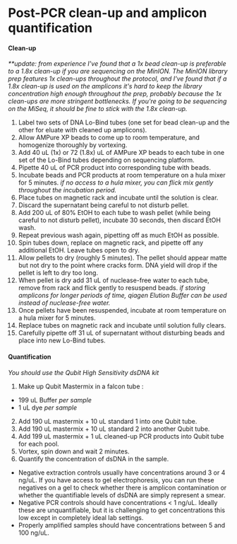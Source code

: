 # Post-PCR clean-up and amplicon quantification

#### Clean-up

_**update: from experience I've found that a 1x bead clean-up is preferable to a 1.8x clean-up if you are sequencing on the MinION. The MinION library prep features 1x clean-ups throughout the protocol, and I've found that if a 1.8x clean-up is used on the amplicons it's hard to keep the library concentration high enough throughout the prep, probably because the 1x clean-ups are more stringent bottlenecks. If you're going to be sequencing on the MiSeq, it should be fine to stick with the 1.8x clean-up._

1. Label two sets of DNA Lo-Bind tubes (one set for bead clean-up and the other for eluate with cleaned up amplicons).
2. Allow AMPure XP beads to come up to room temperature, and homogenize thoroughly by vortexing.
3. Add 40 uL (1x) or 72 (1.8x) uL of AMPure XP beads to each tube in one set of the Lo-Bind tubes depending on sequencing platform.
4. Pipette 40 uL of PCR product into corresponding tube with beads.
5. Incubate beads and PCR products at room temperature on a hula mixer for 5 minutes. _if no access to a hula mixer, you can flick mix gently throughout the incubation period._
6. Place tubes on magnetic rack and incubate until the solution is clear.
7. Discard the supernatant being careful to not disturb pellet.
8. Add 200 uL of 80% EtOH to each tube to wash pellet (while being careful to not disturb pellet), incubate 30 seconds, then discard EtOH wash.
9. Repeat previous wash again, pipetting off as much EtOH as possible.
10. Spin tubes down, replace on magnetic rack, and pipette off any additional EtOH. Leave tubes open to dry.
11. Allow pellets to dry (roughly 5 minutes). The pellet should appear matte but not dry to the point where cracks form. DNA yield will drop if the pellet is left to dry too long.
12. When pellet is dry add 31 uL of nuclease-free water to each tube, remove from rack and flick gently to resuspend beads. _if storing amplicons for longer periods of time, qiagen Elution Buffer can be used instead of nuclease-free water._
13. Once pellets have been resuspended, incubate at room temperature on a hula mixer for 5 minutes.
14. Replace tubes on magnetic rack and incubate until solution fully clears.
15. Carefully pipette off 31 uL of supernatant without disturbing beads and place into new Lo-Bind tubes.

#### Quantification

_You should use the Qubit High Sensitivity dsDNA kit_

1. Make up Qubit Mastermix in a falcon tube :

  * 199 uL Buffer _per sample_
  * 1 uL dye _per sample_

2. Add 190 uL mastermix + 10 uL standard 1 into one Qubit tube.
3. Add 190 uL mastermix + 10 uL standard 2 into another Qubit tube.
4. Add 199 uL mastermix + 1 uL cleaned-up PCR products into Qubit tube for each pool.
5. Vortex, spin down and wait 2 minutes.
6. Quantify the concentration of dsDNA in the sample.

  * Negative extraction controls usually have concentrations around 3 or 4 ng/uL. If you have access to gel electrophoresis, you can run these negatives on a gel to check whether there is amplicon contamination or whether the quantifiable levels of dsDNA are simply represent a smear.
  * Negative PCR controls should have concentrations < 1 ng/uL. Ideally these are unquantifiable, but it is challenging to get concentrations this low except in completely ideal lab settings.
  * Properly amplified samples should have concentrations between 5 and 100 ng/uL.
